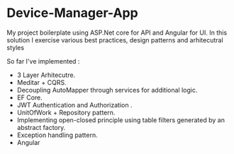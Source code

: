 # Device-Manager-App



My project boilerplate using ASP.Net core for API and Angular for UI.
In this solution I exercise various best practices, design patterns and arhitecutral styles

So far I've implemented :

* 3 Layer Arhitecutre.
* Meditar + CQRS.
* Decoupling AutoMapper through services for additional logic.
* EF Core.
* JWT Authentication and Authorization .
* UnitOfWork + Repository pattern.
* Implementing open-closed principle using table filters generated by an abstract factory.
* Exception handling pattern.
* Angular
                    

 
